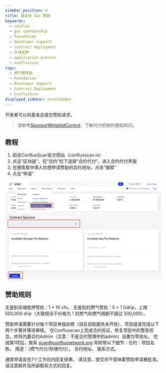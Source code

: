 ```yaml
---
sidebar_position: 4
title: 基金会 Gas 赞助
keywords:
  - conflux
  - gas sponsorship
  - foundation
  - developer support
  - contract deployment
  - 存储抵押
  - application process
  - confluxscan
tags:
  - 燃气费赞助
  - Foundation
  - Developer Support
  - Contract Deployment
  - ConfluxScan
displayed_sidebar: coreSidebar
---
```


开发者可以向基金会提交赞助请求。

> 请参考[SponsorWhitelistControl](../core-space-basics/internal-contracts/sponsor-whitelist-control.md)，了解代付机制的基础知识。

## 教程

1. 前往ConfluxScan官方网站（confluxscan.io）
2. 点击“区块链”，在“合约”栏下选择“合约代付”，进入合约代付界面
3. 在搜索框中填入你想申请赞助的合约地址，点击“搜索”
4. 点击“申请”

![](image/2023-03-06-18-12-16.png) ![](image/2023-03-06-18-12-27.png)

## 赞助规则

无差别存储抵押赞助：1 * 10 cfx。 无差别的燃气赞助：5 * 1 Gdrip，上限 500,000 drip（大致相当于价格为 1 的燃气和燃气限额不超过 500,000）。

赞助申请需要针对每个项目单独协商（目前自助服务未开放），项目组请完成以下两个步骤并等待审核。 在Confluxscan上完成合约验证，修复项目中的警告信息，并将内置合约Admin（注意：不是合约管理中的admin）设置为零地址。 完成第1项后，联系 scan@confluxnetwork.org 并附带以下细节：合约：项目名称。 用途：（燃气代付/存储代付）。 合约地址。 联系方式。

通常申请会在7个工作日内回复结果。 请注意，提交并不意味着赞助申请被批准。 请注意邮件及所留联系方式的回复。
